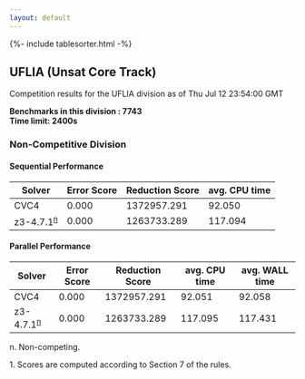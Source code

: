 ```yaml
---
layout: default
---
```

{%- include tablesorter.html -%}

##  UFLIA (Unsat Core Track)

Competition results for the UFLIA division as of Thu Jul 12 23:54:00 GMT

**Benchmarks in this division : 7743  
Time limit: 2400s** 

###  Non-Competitive Division 
#### Sequential Performance

<table id="sequential" class="result sorted">
<thead><tr class="center">
  <th>Solver</th>
  <th>Error Score</th>
  <th>Reduction Score</th>
  <th>avg. CPU time</th>
</tr></thead><tr>
<td>CVC4</td>
<td>0.000</td><td>1372957.291</td><td>92.050</td><tr>
<td>z3-4.7.1<SUP><a href="#fn">n</a></SUP></td>
<td>0.000</td><td>1263733.289</td><td>117.094</td></tr></table>

#### Parallel Performance

<table id="parallel" class="result sorted">
<thead><tr class="center">
  <th>Solver</th>
  <th>Error Score</th>
  <th>Reduction Score</th>
  <th>avg. CPU time</th>
  <th>avg. WALL time</th>
</tr></thead><tr>
<td>CVC4</td>
<td>0.000</td><td>1372957.291</td><td>92.051</td><td>92.058</td></tr><tr>
<td>z3-4.7.1<SUP><a href="#fn">n</a></SUP></td>
<td>0.000</td><td>1263733.289</td><td>117.095</td><td>117.431</td></tr></table>
 <span id="fn"> n. Non-competing. </span>

 <span id="fn1"> 1. Scores are computed according to Section 7 of the rules. </span>


